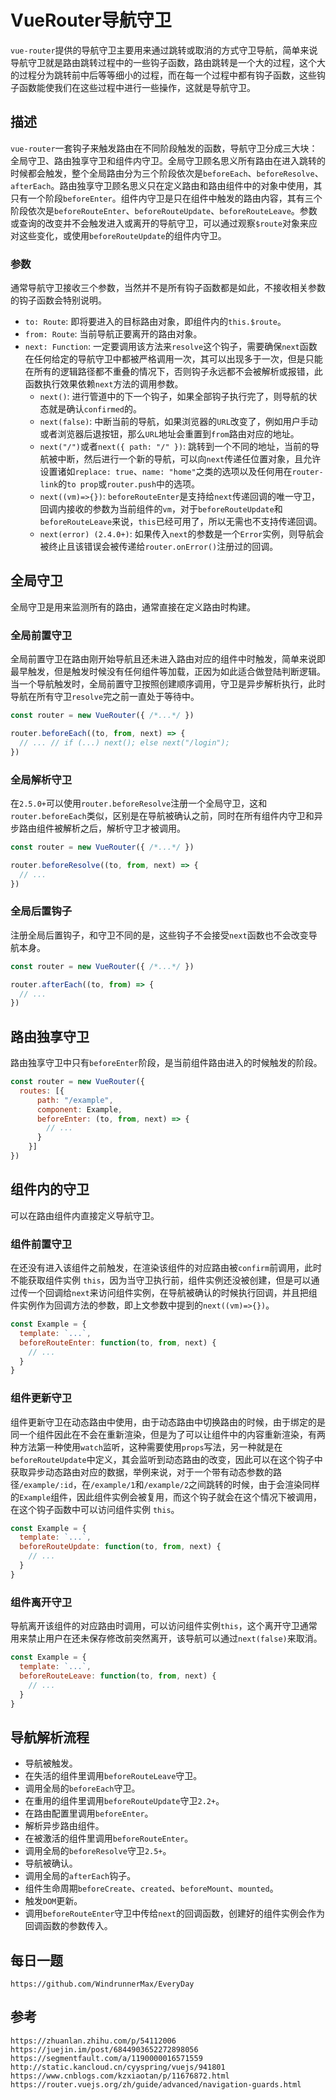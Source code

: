 # VueRouter导航守卫
`vue-router`提供的导航守卫主要用来通过跳转或取消的方式守卫导航，简单来说导航守卫就是路由跳转过程中的一些钩子函数，路由跳转是一个大的过程，这个大的过程分为跳转前中后等等细小的过程，而在每一个过程中都有钩子函数，这些钩子函数能使我们在这些过程中进行一些操作，这就是导航守卫。

## 描述
`vue-router`一套钩子来触发路由在不同阶段触发的函数，导航守卫分成三大块：全局守卫、路由独享守卫和组件内守卫。全局守卫顾名思义所有路由在进入跳转的时候都会触发，整个全局路由分为三个阶段依次是`beforeEach`、`beforeResolve`、`afterEach`。路由独享守卫顾名思义只在定义路由和路由组件中的对象中使用，其只有一个阶段`beforeEnter`。组件内守卫是只在组件中触发的路由内容，其有三个阶段依次是`beforeRouteEnter`、`beforeRouteUpdate`、`beforeRouteLeave`。参数或查询的改变并不会触发进入或离开的导航守卫，可以通过观察`$route`对象来应对这些变化，或使用`beforeRouteUpdate`的组件内守卫。

### 参数
通常导航守卫接收三个参数，当然并不是所有钩子函数都是如此，不接收相关参数的钩子函数会特别说明。

* `to: Route`: 即将要进入的目标路由对象，即组件内的`this.$route`。
* `from: Route`: 当前导航正要离开的路由对象。
* `next: Function`: 一定要调用该方法来`resolve`这个钩子，需要确保`next`函数在任何给定的导航守卫中都被严格调用一次，其可以出现多于一次，但是只能在所有的逻辑路径都不重叠的情况下，否则钩子永远都不会被解析或报错，此函数执行效果依赖`next`方法的调用参数。
  * `next()`: 进行管道中的下一个钩子，如果全部钩子执行完了，则导航的状态就是确认`confirmed`的。
  * `next(false)`: 中断当前的导航，如果浏览器的`URL`改变了，例如用户手动或者浏览器后退按钮，那么`URL`地址会重置到`from`路由对应的地址。
   * `next("/")`或者`next({ path: "/" })`: 跳转到一个不同的地址，当前的导航被中断，然后进行一个新的导航，可以向`next`传递任位置对象，且允许设置诸如`replace: true`、`name: "home"`之类的选项以及任何用在`router-link`的`to prop`或`router.push`中的选项。
   * `next((vm)=>{})`: `beforeRouteEnter`是支持给`next`传递回调的唯一守卫，回调内接收的参数为当前组件的`vm`，对于`beforeRouteUpdate`和`beforeRouteLeave`来说，`this`已经可用了，所以无需也不支持传递回调。
   * `next(error) (2.4.0+)`: 如果传入`next`的参数是一个`Error`实例，则导航会被终止且该错误会被传递给`router.onError()`注册过的回调。

## 全局守卫
全局守卫是用来监测所有的路由，通常直接在定义路由时构建。

### 全局前置守卫
全局前置守卫在路由刚开始导航且还未进入路由对应的组件中时触发，简单来说即最早触发，但是触发时候没有任何组件等加载，正因为如此适合做登陆判断逻辑。当一个导航触发时，全局前置守卫按照创建顺序调用，守卫是异步解析执行，此时导航在所有守卫`resolve`完之前一直处于等待中。

```javascript
const router = new VueRouter({ /*...*/ })

router.beforeEach((to, from, next) => {
  // ... // if (...) next(); else next("/login");
})
```

### 全局解析守卫
在`2.5.0+`可以使用`router.beforeResolve`注册一个全局守卫，这和`router.beforeEach`类似，区别是在导航被确认之前，同时在所有组件内守卫和异步路由组件被解析之后，解析守卫才被调用。

```javascript
const router = new VueRouter({ /*...*/ })

router.beforeResolve((to, from, next) => {
  // ... 
})
```

### 全局后置钩子
注册全局后置钩子，和守卫不同的是，这些钩子不会接受`next`函数也不会改变导航本身。

```javascript
const router = new VueRouter({ /*...*/ })

router.afterEach((to, from) => {
  // ... 
})
```

## 路由独享守卫
路由独享守卫中只有`beforeEnter`阶段，是当前组件路由进入的时候触发的阶段。

```javascript
const router = new VueRouter({
  routes: [{
      path: "/example",
      component: Example,
      beforeEnter: (to, from, next) => {
        // ...
      }
    }]
})
```

## 组件内的守卫
可以在路由组件内直接定义导航守卫。

### 组件前置守卫
在还没有进入该组件之前触发，在渲染该组件的对应路由被`confirm`前调用，此时不能获取组件实例 `this`，因为当守卫执行前，组件实例还没被创建，但是可以通过传一个回调给`next`来访问组件实例，在导航被确认的时候执行回调，并且把组件实例作为回调方法的参数，即上文参数中提到的`next((vm)=>{})`。

```javascript
const Example = {
  template: `...`,
  beforeRouteEnter: function(to, from, next) {
    // ...
  }
}
```

### 组件更新守卫
组件更新守卫在动态路由中使用，由于动态路由中切换路由的时候，由于绑定的是同一个组件因此在不会在重新渲染，但是为了可以让组件中的内容重新渲染，有两种方法第一种使用`watch`监听，这种需要使用`props`写法，另一种就是在`beforeRouteUpdate`中定义，其会监听到动态路由的改变，因此可以在这个钩子中获取异步动态路由对应的数据，举例来说，对于一个带有动态参数的路径`/example/:id`，在`/example/1`和`/example/2`之间跳转的时候，由于会渲染同样的`Example`组件，因此组件实例会被复用，而这个钩子就会在这个情况下被调用，在这个钩子函数中可以访问组件实例 `this`。

```javascript
const Example = {
  template: `...`,
  beforeRouteUpdate: function(to, from, next) {
    // ...
  }
}
```

### 组件离开守卫
导航离开该组件的对应路由时调用，可以访问组件实例`this`，这个离开守卫通常用来禁止用户在还未保存修改前突然离开，该导航可以通过`next(false)`来取消。

```javascript
const Example = {
  template: `...`,
  beforeRouteLeave: function(to, from, next) {
    // ...
  }
}
```

## 导航解析流程
* 导航被触发。
* 在失活的组件里调用`beforeRouteLeave`守卫。
* 调用全局的`beforeEach`守卫。
* 在重用的组件里调用`beforeRouteUpdate`守卫`2.2+`。
* 在路由配置里调用`beforeEnter`。
* 解析异步路由组件。
* 在被激活的组件里调用`beforeRouteEnter`。
* 调用全局的`beforeResolve`守卫`2.5+`。
* 导航被确认。
* 调用全局的`afterEach`钩子。
* 组件生命周期`beforeCreate`、`created`、`beforeMount`、`mounted`。
* 触发`DOM`更新。
* 调用`beforeRouteEnter`守卫中传给`next`的回调函数，创建好的组件实例会作为回调函数的参数传入。

## 每日一题

```
https://github.com/WindrunnerMax/EveryDay
```

## 参考

```
https://zhuanlan.zhihu.com/p/54112006
https://juejin.im/post/6844903652272898056
https://segmentfault.com/a/1190000016571559
http://static.kancloud.cn/cyyspring/vuejs/941801
https://www.cnblogs.com/kzxiaotan/p/11676872.html
https://router.vuejs.org/zh/guide/advanced/navigation-guards.html
```


